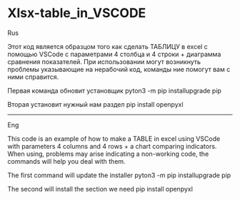 # Xlsx-table_in_VSCODE
Rus

Этот код является образцом того как сделать ТАБЛИЦУ в excel с помощью VSCode с параметрами 4 столбца и 4 строки + диаграмма сравнения показателей.
При использовании могут возникнуть проблемы указывающие на нерабочий код, команды ние помогут вам с ними справится.

Первая команда обновит установщик
pyton3 -m pip installupgrade pip

Вторая установит нужный нам раздел
pip install openpyxl

 ----

Eng

This code is an example of how to make a TABLE in excel using VSCode with parameters 4 columns and 4 rows + a chart comparing indicators.
When using, problems may arise indicating a non-working code, the commands will help you deal with them.

The first command will update the installer
pyton3 -m pip installupgrade pip

The second will install the section we need
pip install openpyxl